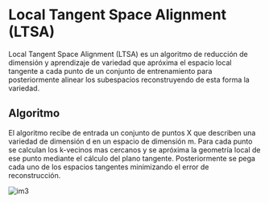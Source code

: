 # Local Tangent Space Alignment (LTSA)
Local Tangent Space Alignment (LTSA) es un algoritmo de reducción de dimensión y aprendizaje de variedad que apróxima el espacio local tangente a cada punto de un conjunto de entrenamiento para posteriormente alinear los subespacios reconstruyendo de esta forma la variedad.

## Algoritmo
El algoritmo recibe de entrada un conjunto de puntos X que describen una variedad de dimensión d en un espacio de dimensión m. Para cada punto se calculan los k-vecinos mas cercanos y se apróxima la geometría local de ese punto mediante el cálculo del plano tangente. Posteriormente se pega cada uno de los espacios tangentes minimizando el error de reconstrucción.




![im3](https://user-images.githubusercontent.com/30848298/29102260-75c1414a-7c7d-11e7-8b6c-ef115bbe63aa.png)

